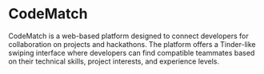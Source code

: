 # CodeMatch
CodeMatch is a web-based platform designed to connect developers for collaboration on projects and hackathons. The platform offers a Tinder-like swiping interface where developers can find compatible teammates based on their technical skills, project interests, and experience levels.
